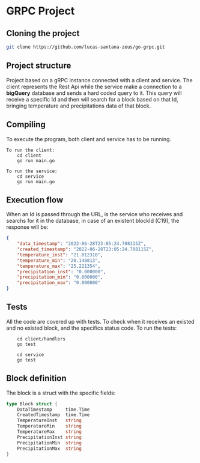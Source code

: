 # GRPC Project

## Cloning the project

```sh
git clone https://github.com/lucas-santana-zeus/go-grpc.git
```

## Project structure

Project based on a gRPC instance connected with a client and service. The client represents the Rest Api while the service make a connection to a **bigQuery** database and sends a hard coded query to it. This query will receive a specific Id and then will search for a block based on that Id, bringing temperature and precipitations data of that block.

## Compiling

To execute the program, both client and service has to be running.

    To run the client: 
        cd client
        go run main.go

    To run the service:
        cd service
        go run main.go

## Execution flow

When an Id is passed through the URL, is the service who receives and searchs for it in the database, in case of an existent blockId (C19), the response will be:

``` JSON
{
    "data_timestamp": "2022-06-28T23:05:24.708115Z",
    "created_timestamp": "2022-06-28T23:05:24.708115Z",
    "temperature_inst": "21.012310",
    "temperature_min": "20.148813",
    "temperature_max": "25.221354",
    "precipitation_inst": "0.000000",
    "precipitation_min": "0.000000",
    "precipitation_max": "0.000000"
}
```

## Tests

All the code are covered up with tests. To check when it receives an existed and no existed block, and the specifics status code. To run the tests:
 
        cd client/handlers
        go test

        cd service
        go test

## Block definition

The block is a struct with the specific fields:

``` go
type Block struct {
	DataTimestamp     time.Time 
	CreatedTimestamp  time.Time
	TemperatureInst   string    
	TemperatureMin    string    
	TemperatureMax    string    
	PrecipitationInst string    
	PrecipitationMin  string    
	PrecipitationMax  string    
}
```